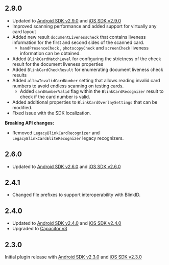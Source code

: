 ## 2.9.0

- Updated to [Android SDK v2.9.0](https://github.com/blinkcard/blinkcard-android/releases/tag/v2.9.0) and [iOS SDK v2.9.0](https://github.com/BlinkCard/blinkcard-ios/releases/tag/v2.9.0)
- Improved scanning performance and added support for virtually any card layout
- Added new result `documentLivenessCheck` that contains liveness information for the first and second sides of the scanned card.
    - `handPresenceCheck` , `photocopyCheck` and `screenCheck` liveness information can be obtained.
- Added `BlinkCardMatchLevel` for configuring the strictness of the check result for the document liveness properties
- Added `BlinkCardCheckResult` for enumerating document liveness check results
- Added `allowInvalidCardNumber` setting that allows reading invalid card numbers to avoid endless scanning on testing cards.
    - Added `cardNumberValid` flag within the `BlinkCardRecognizer` result to check if the card number is valid.
- Added additional properties to `BlinkCardOverlaySettings` that can be modified.
- Fixed issue with the SDK localization.

**Breaking API changes:**
- Removed `LegacyBlinkCardRecognizer` and `LegacyBlinkCardEliteRecognizer` legacy recognizers.

## 2.6.0

- Updated to [Android SDK v2.6.0](https://github.com/BlinkCard/blinkcard-android/releases/tag/v2.6.0) and [iOS SDK v2.6.0](https://github.com/BlinkCard/blinkcard-ios/releases/tag/v2.6.0)

## 2.4.1

- Changed file prefixes to support interoperability with BlinkID.

## 2.4.0

- Updated to [Android SDK v2.4.0](https://github.com/BlinkCard/blinkcard-android/releases/tag/v2.4.0) and [iOS SDK v2.4.0](https://github.com/BlinkCard/blinkcard-ios/releases/tag/v2.4.0)
- Upgraded to [Capacitor v3](https://capacitorjs.com/docs/updating/3-0)

## 2.3.0

Initial plugin release with [Android SDK v2.3.0](https://github.com/BlinkCard/blinkcard-android/releases/tag/v2.3.0) and [iOS SDK v2.3.0](https://github.com/BlinkCard/blinkcard-ios/releases/tag/v2.3.0)
